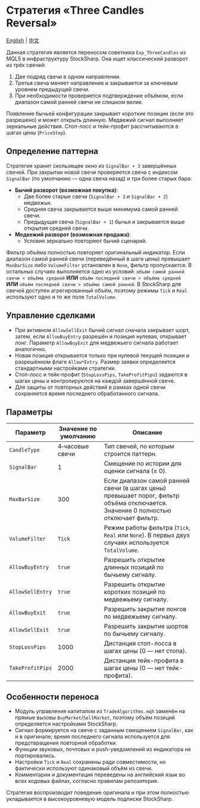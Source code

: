 # Стратегия «Three Candles Reversal»
[English](README.md) | [中文](README_cn.md)

Данная стратегия является переносом советника `Exp_ThreeCandles` из MQL5 в инфраструктуру StockSharp. Она ищет классический разворот из трёх свечей:

1. Две подряд свечи в одном направлении.
2. Третья свеча меняет направление и закрывается за ключевым уровнем предыдущей свечи.
3. При необходимости проверяется подтверждение объёмом, если диапазон самой ранней свечи не слишком велик.

Появление бычьей конфигурации закрывает короткие позиции (если это разрешено) и может открыть длинную. Медвежий сигнал выполняет зеркальные действия. Стоп-лосс и тейк-профит рассчитываются в шагах цены (`PriceStep`).

## Определение паттерна

Стратегия хранит скользящее окно из `SignalBar + 3` завершённых свечей. При закрытии новой свечи проверяется свеча с индексом `SignalBar` (по умолчанию — одна свеча назад) и три более старых бара:

- **Бычий разворот (возможная покупка)**:
  - Две более старые свечи (`SignalBar + 3` и `SignalBar + 2`) медвежьи.
  - Средняя свеча закрывается выше минимума самой ранней свечи.
  - Предыдущая свеча (`SignalBar + 1`) бычья и закрывается выше открытия средней свечи.
- **Медвежий разворот (возможная продажа)**:
  - Условия зеркально повторяют бычий сценарий.

Фильтр объёма полностью повторяет оригинальный индикатор. Если диапазон самой ранней свечи (переведённый в шаги цены) превышает `MaxBarSize` либо `VolumeFilter` установлен в `None`, фильтр пропускается. В остальных случаях выполняется одно из условий: `объём самой ранней свечи < объёма средней` **ИЛИ** `объём последней свечи > объёма средней` **ИЛИ** `объём последней свечи > объёма самой ранней`. В StockSharp для свечей доступен агрегированный объём, поэтому режимы `Tick` и `Real` используют одно и то же поле `TotalVolume`.

## Управление сделками

- При активном `AllowSellExit` бычий сигнал сначала закрывает шорт, затем, если `AllowBuyEntry` разрешён и позиция нулевая, открывает лонг. Параметр `AllowBuyExit` для медвежьего сигнала работает аналогично.
- Новая позиция открывается только при нулевой текущей позиции и разрешённом флаге `Allow*Entry`. Размер заявки определяется стандартными настройками стратегии.
- Стоп-лосс и тейк-профит (`StopLossPips`, `TakeProfitPips`) задаются в шагах цены и контролируются на каждой завершённой свече.
- Для защиты от повторных действий в рамках одной свечи сохраняется время последнего обработанного сигнала.

## Параметры

| Параметр | Значение по умолчанию | Описание |
| -------- | --------------------- | -------- |
| `CandleType` | 4‑часовые свечи | Тип свечей, по которым строится паттерн. |
| `SignalBar` | 1 | Смещение по истории для оценки сигнала (≥ 0). |
| `MaxBarSize` | 300 | Если диапазон самой ранней свечи (в шагах цены) превышает порог, фильтр объёма отключается. Значение 0 полностью отключает фильтр. |
| `VolumeFilter` | `Tick` | Режим работы фильтра (`Tick`, `Real` или `None`). В первых двух случаях используется `TotalVolume`. |
| `AllowBuyEntry` | `true` | Разрешить открытие длинных позиций по бычьему сигналу. |
| `AllowSellEntry` | `true` | Разрешить открытие коротких позиций по медвежьему сигналу. |
| `AllowBuyExit` | `true` | Разрешить закрытие лонгов по медвежьему сигналу. |
| `AllowSellExit` | `true` | Разрешить закрытие шортов по бычьему сигналу. |
| `StopLossPips` | 1000 | Дистанция стоп-лосса в шагах цены (0 — нет стопа). |
| `TakeProfitPips` | 2000 | Дистанция тейк-профита в шагах цены (0 — нет тейк-профита). |

## Особенности переноса

- Модуль управления капиталом из `TradeAlgorithms.mqh` заменён на прямые вызовы `BuyMarket`/`SellMarket`, поэтому объём позиций определяется настройками StockSharp.
- Сигнал формируется на свече с заданным смещением `SignalBar`, как и в оригинале; время последнего сигнала используется для предотвращения повторной обработки.
- Функции звуковых, почтовых и push-уведомлений из индикатора не портировались.
- Настройки `Tick` и `Real` сохранены ради совместимости, но фактически используют одинаковый объём из свечи.
- Комментарии и документация переведены на английский язык во всех кодовых файлах, согласно правилам репозитория.

Стратегия воспроизводит поведение оригинала и при этом полностью укладывается в высокоуровневую модель подписки StockSharp.
